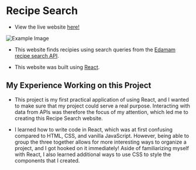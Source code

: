 # Recipe Search

- View the live website [here!](https://ahs718.github.io/recipe-search/)

![Example Image](example/example.gif)

- This website finds recipies using search queries from the [Edamam recipe search API](https://www.edamam.com).

- This website was built using [React](https://reactjs.org).

## My Experience Working on this Project

- This project is my first practical application of using React, and I wanted to make sure that my project could serve a real purpose. Interacting with data from APIs was therefore the focus of my attention, which led me to creating this Recipe Search website.

- I learned how to write code in React, which was at first confusing compared to HTML, CSS, and vanilla JavaScript. However, being able to group the three together allows for more interesting ways to organize a project, and I got hooked on it immediately! Aside of familiarizing myself with React, I also learned additional ways to use CSS to style the components that I created.
